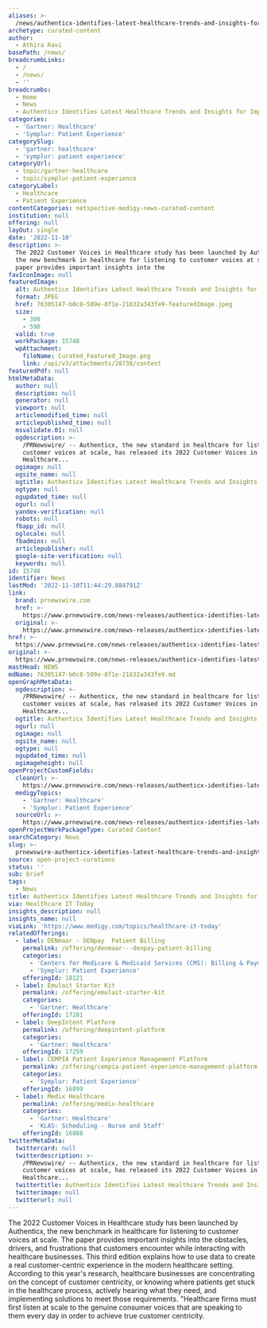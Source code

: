```yaml
---
aliases: >-
  /news/authenticx-identifies-latest-healthcare-trends-and-insights-for-improving-cx
archetype: curated-content
author:
  - Athira Ravi
basePath: /news/
breadcrumbLinks:
  - /
  - /news/
  - ''
breadcrumbs:
  - Home
  - News
  - Authenticx Identifies Latest Healthcare Trends and Insights for Improving CX
categories:
  - 'Gartner: Healthcare'
  - 'Symplur: Patient Experience'
categorySlug:
  - 'gartner: healthcare'
  - 'symplur: patient experience'
categoryUrl:
  - topic/gartner-healthcare
  - topic/symplur-patient-experience
categoryLabel:
  - Healthcare
  - Patient Experience
contentCategories: netspective-medigy-news-curated-content
institution: null
offering: null
layOut: single
date: '2022-11-10'
description: >-
  The 2022 Customer Voices in Healthcare study has been launched by Authenticx,
  the new benchmark in healthcare for listening to customer voices at scale. The
  paper provides important insights into the 
favIconImage: null
featuredImage:
  alt: Authenticx Identifies Latest Healthcare Trends and Insights for Improving CX
  format: JPEG
  href: 76305147-b0c8-509e-8f1e-21632a343fe9-featuredImage.jpeg
  size:
    - 300
    - 590
  valid: true
  workPackage: 15748
  wpAttachment:
    fileName: Curated_Featured_Image.png
    link: /api/v3/attachments/28738/content
featuredPdf: null
htmlMetaData:
  author: null
  description: null
  generator: null
  viewport: null
  articlemodified_time: null
  articlepublished_time: null
  msvalidate.01: null
  ogdescription: >-
    /PRNewswire/ -- Authenticx, the new standard in healthcare for listening to
    customer voices at scale, has released its 2022 Customer Voices in
    Healthcare...
  ogimage: null
  ogsite_name: null
  ogtitle: Authenticx Identifies Latest Healthcare Trends and Insights for Improving CX
  ogtype: null
  ogupdated_time: null
  ogurl: null
  yandex-verification: null
  robots: null
  fbapp_id: null
  oglocale: null
  fbadmins: null
  articlepublisher: null
  google-site-verification: null
  keywords: null
id: 15748
identifier: News
lastMod: '2022-11-10T11:44:29.884791Z'
link:
  brand: prnewswire.com
  href: >-
    https://www.prnewswire.com/news-releases/authenticx-identifies-latest-healthcare-trends-and-insights-for-improving-cx-301651923.html
  original: >-
    https://www.prnewswire.com/news-releases/authenticx-identifies-latest-healthcare-trends-and-insights-for-improving-cx-301651923.html
href: >-
  https://www.prnewswire.com/news-releases/authenticx-identifies-latest-healthcare-trends-and-insights-for-improving-cx-301651923.html
original: >-
  https://www.prnewswire.com/news-releases/authenticx-identifies-latest-healthcare-trends-and-insights-for-improving-cx-301651923.html
mastHead: NEWS
mdName: 76305147-b0c8-509e-8f1e-21632a343fe9.md
openGraphMetaData:
  ogdescription: >-
    /PRNewswire/ -- Authenticx, the new standard in healthcare for listening to
    customer voices at scale, has released its 2022 Customer Voices in
    Healthcare...
  ogtitle: Authenticx Identifies Latest Healthcare Trends and Insights for Improving CX
  ogurl: null
  ogimage: null
  ogsite_name: null
  ogtype: null
  ogupdated_time: null
  ogimageheight: null
openProjectCustomFields:
  cleanUrl: >-
    https://www.prnewswire.com/news-releases/authenticx-identifies-latest-healthcare-trends-and-insights-for-improving-cx-301651923.html
  medigyTopics:
    - 'Gartner: Healthcare'
    - 'Symplur: Patient Experience'
  sourceUrl: >-
    https://www.prnewswire.com/news-releases/authenticx-identifies-latest-healthcare-trends-and-insights-for-improving-cx-301651923.html
openProjectWorkPackageType: Curated Content
searchCategory: News
slug: >-
  prnewswire-authenticx-identifies-latest-healthcare-trends-and-insights-for-improving-cx
source: open-project-curations
status: ''
sub: brief
tags:
  - News
title: Authenticx Identifies Latest Healthcare Trends and Insights for Improving CX
via: Healthcare IT Today
insights_description: null
insights_name: null
viaLink: 'https://www.medigy.com/topics/healthcare-it-today'
relatedOfferings:
  - label: DENmaar - DENpay  Patient Billing
    permalink: /offering/denmaar---denpay-patient-billing
    categories:
      - 'Centers for Medicare & Medicaid Services (CMS): Billing & Payments'
      - 'Symplur: Patient Experience'
    offeringId: 18121
  - label: Emulait Starter Kit
    permalink: /offering/emulait-starter-kit
    categories:
      - 'Gartner: Healthcare'
    offeringId: 17281
  - label: DeepIntent Platform
    permalink: /offering/deepintent-platform
    categories:
      - 'Gartner: Healthcare'
    offeringId: 17259
  - label: CEMPIA Patient Experience Management Platform
    permalink: /offering/cempia-patient-experience-management-platform
    categories:
      - 'Symplur: Patient Experience'
    offeringId: 16899
  - label: Medix Healthcare
    permalink: /offering/medix-healthcare
    categories:
      - 'Gartner: Healthcare'
      - 'KLAS: Scheduling - Nurse and Staff'
    offeringId: 16888
twitterMetaData:
  twittercard: null
  twitterdescription: >-
    /PRNewswire/ -- Authenticx, the new standard in healthcare for listening to
    customer voices at scale, has released its 2022 Customer Voices in
    Healthcare...
  twittertitle: Authenticx Identifies Latest Healthcare Trends and Insights for Improving CX
  twitterimage: null
  twitterurl: null
---
```

<p>The 2022 Customer Voices in Healthcare study has been launched by Authenticx, the new benchmark in healthcare for listening to customer voices at scale. The paper provides important insights into the obstacles, drivers, and frustrations that customers encounter while interacting with healthcare businesses. This third edition explains how to use data to create a real customer-centric experience in the modern healthcare setting. According to this year's research, healthcare businesses are concentrating on the concept of customer centricity, or knowing where patients get stuck in the healthcare process, actively hearing what they need, and implementing solutions to meet those requirements. "Healthcare firms must first listen at scale to the genuine consumer voices that are speaking to them every day in order to achieve true customer centricity.</p>